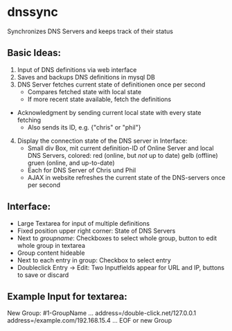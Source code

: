 # dnssync
Synchronizes DNS Servers and keeps track of their status

## Basic Ideas:
1. Input of DNS definitions via web interface
2. Saves and backups DNS definitions in mysql DB
3. DNS Server fetches current state of definitionen once per second
	* Compares fetched state with local state
	* If more recent state available, fetch the definitions
  * Acknowledgment by sending current local state with every state fetching
	* Also sends its ID, e.g. {"chris" or "phil"}
4. Display the connection state of the DNS server in Interface:
	* Small div Box, mit current definition-ID of Online Server and local DNS Servers, colored: 
		red (online, but *not* up to date)
		gelb (offline)
		gruen (online, and up-to-date)
	* Each for DNS Server of Chris und Phil
	* AJAX in website refreshes the current state of the DNS-servers once per second


## Interface: 
* Large Textarea for input of multiple definitions
* Fixed position upper right corner: State of DNS Servers
* Next to _groupname_: Checkboxes to select whole group, button to edit whole group in textarea
* Group content hideable
* Next to each entry in group: Checkbox to select entry
* Doubleclick Entry -> Edit: Two Inputfields appear for URL and IP, buttons to save or discard


## Example Input for textarea:

New Group: 
#1-GroupName
...
address=/double-click.net/127.0.0.1
address=/example.com/192.168.15.4
...
EOF or new Group
